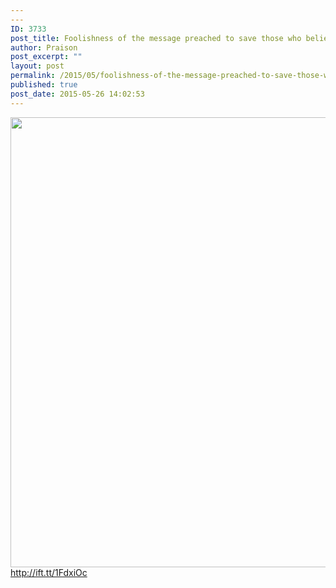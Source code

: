 ```yaml
---
---
ID: 3733
post_title: Foolishness of the message preached to save those who believe
author: Praison
post_excerpt: ""
layout: post
permalink: /2015/05/foolishness-of-the-message-preached-to-save-those-who-believe/
published: true
post_date: 2015-05-26 14:02:53
---
```

<img src="http://ift.tt/1PKk4Tg" class="aligncenter size-large" width="720"><br>
http://ift.tt/1FdxiOc